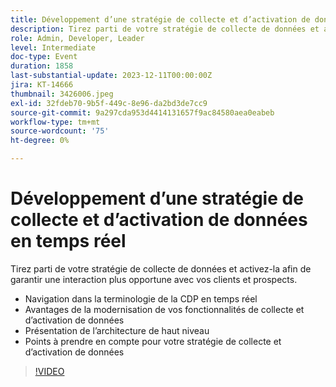 ```yaml
---
title: Développement d’une stratégie de collecte et d’activation de données en temps réel
description: Tirez parti de votre stratégie de collecte de données et activez-la afin d’interagir plus rapidement avec vos clients et prospects.
role: Admin, Developer, Leader
level: Intermediate
doc-type: Event
duration: 1858
last-substantial-update: 2023-12-11T00:00:00Z
jira: KT-14666
thumbnail: 3426006.jpeg
exl-id: 32fdeb70-9b5f-449c-8e96-da2bd3de7cc9
source-git-commit: 9a297cda953d4414131657f9ac84580aea0eabeb
workflow-type: tm+mt
source-wordcount: '75'
ht-degree: 0%

---
```


# Développement d’une stratégie de collecte et d’activation de données en temps réel

Tirez parti de votre stratégie de collecte de données et activez-la afin de garantir une interaction plus opportune avec vos clients et prospects.

* Navigation dans la terminologie de la CDP en temps réel
* Avantages de la modernisation de vos fonctionnalités de collecte et d’activation de données
* Présentation de l’architecture de haut niveau
* Points à prendre en compte pour votre stratégie de collecte et d’activation de données

>[!VIDEO](https://video.tv.adobe.com/v/3456226/?learn=on&captions=fre_fr)
